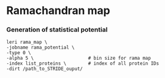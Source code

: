 # Ramachandran map

### Generation of statistical potential

```
leri rama_map \
-jobname rama_potential \
-type 0 \
-alpha 5 \                    # bin size for rama map
-index list_proteins \        # index of all protein IDs
-dirt /path_to_STRIDE_ouput/ 
```
